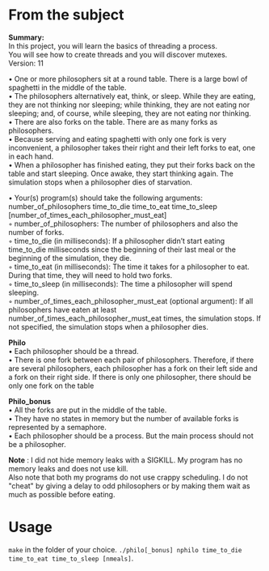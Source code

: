# From the subject

__Summary:__  
In this project, you will learn the basics of threading a process.  
You will see how to create threads and you will discover mutexes.  
Version: 11  

• One or more philosophers sit at a round table.
There is a large bowl of spaghetti in the middle of the table.  
• The philosophers alternatively eat, think, or sleep.
While they are eating, they are not thinking nor sleeping;
while thinking, they are not eating nor sleeping;
and, of course, while sleeping, they are not eating nor thinking.  
• There are also forks on the table. There are as many forks as philosophers.  
• Because serving and eating spaghetti with only one fork is very inconvenient, a
philosopher takes their right and their left forks to eat, one in each hand.  
• When a philosopher has finished eating, they put their forks back on the table and
start sleeping. Once awake, they start thinking again. The simulation stops when
a philosopher dies of starvation.  

• Your(s) program(s) should take the following arguments:
number_of_philosophers time_to_die time_to_eat time_to_sleep
\[number_of_times_each_philosopher_must_eat\]  
◦ number_of_philosophers: The number of philosophers and also the number
of forks.  
◦ time_to_die (in milliseconds): If a philosopher didn’t start eating time_to_die
milliseconds since the beginning of their last meal or the beginning of the simulation, they die.  
◦ time_to_eat (in milliseconds): The time it takes for a philosopher to eat.
During that time, they will need to hold two forks.  
◦ time_to_sleep (in milliseconds): The time a philosopher will spend sleeping.  
◦ number_of_times_each_philosopher_must_eat (optional argument): If all
philosophers have eaten at least number_of_times_each_philosopher_must_eat
times, the simulation stops. If not specified, the simulation stops when a
philosopher dies.  

__Philo__  
• Each philosopher should be a thread.  
• There is one fork between each pair of philosophers. Therefore, if there are several
philosophers, each philosopher has a fork on their left side and a fork on their right
side. If there is only one philosopher, there should be only one fork on the table  

__Philo_bonus__  
• All the forks are put in the middle of the table.  
• They have no states in memory but the number of available forks is represented by
a semaphore.  
• Each philosopher should be a process. But the main process should not be a
philosopher.  

**Note** : I did not hide memory leaks with a SIGKILL. My program has no memory leaks and does not use kill.  
Also note that both my programs do not use crappy scheduling. I do not "cheat" by giving a delay to odd philosophers or by making them wait as much as possible before eating.

# Usage
`make` in the folder of your choice. `./philo[_bonus] nphilo time_to_die time_to_eat time_to_sleep [nmeals]`.
